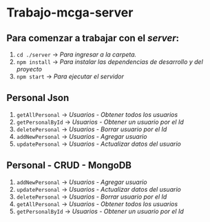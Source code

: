# Trabajo-mcga-server

## Para comenzar a trabajar con el _server_:

1. `cd ./server` -> _Para ingresar a la carpeta._
2. `npm install` -> _Para instalar las dependencias de desarrollo y del proyecto_
3. `npm start` -> _Para ejecutar el servidor_

## Personal Json

1. `getAllPersonal` -> _Usuarios - Obtener todos los usuarios_
2. `getPersonalById` -> _Usuarios - Obtener un usuario por el Id_
3. `deletePersonal` -> _Usuarios - Borrar usuario por el Id_
4. `addNewPersonal` -> _Usuarios - Agregar usuario_
5. `updatePersonal` -> _Usuarios - Actualizar datos del usuario_

## Personal - CRUD - MongoDB

1. `addNewPersonal` -> _Usuarios - Agregar usuario_
2. `updatePersonal` -> _Usuarios - Actualizar datos del usuario_
3. `deletePersonal` -> _Usuarios - Borrar usuario por el Id_
4. `getAllPersonal` -> _Usuarios - Obtener todos los usuarios_
5. `getPersonalById` -> _Usuarios - Obtener un usuario por el Id_
